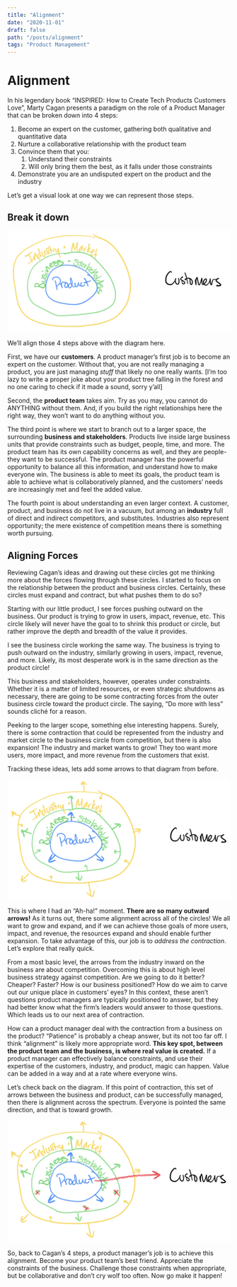 ```yaml
---
title: "Alignment"
date: "2020-11-01"
draft: false
path: "/posts/alignment"
tags: "Product Management"
---
```


# Alignment

In his legendary book “INSPIRED: How to Create Tech Products Customers Love”, Marty Cagan presents a paradigm on the role of a Product Manager that can be broken down into 4 steps:

1. Become an expert on the customer, gathering both qualitative and quantitative data
2. Nurture a collaborative relationship with the product team
3. Convince them that you:
    1. Understand their constraints
    2. Will only bring them the best, as it falls under those constraints
4. Demonstrate you are an undisputed expert on the product and the industry

Let’s get a visual look at one way we can represent those steps.

## Break it down

![Diagram 1 - 3 concentric circles, with the "product" circle inside the "Business and stakeholders" circle, which is inside a larger "industry and market" circle. The word "customer" sits to the right side outside of any of the circles](images/alignment-1.jpeg)

We’ll align those 4 steps above with the diagram here. 

First, we have our **customers**. A product manager’s first job is to become an expert on the customer. Without that, you are not really managing a product, you are just managing *stuff* that likely no one really wants. [I’m too lazy to write a proper joke about your product tree falling in the forest and no one caring to check if it made a sound, sorry y’all]

Second, the **product team** takes aim. Try as you may, you cannot do ANYTHING without them. And, if you build the right relationships here the right way, they won’t want to do anything without you. 

The third point is where we start to branch out to a larger space, the surrounding **business and stakeholders**. Products live inside large business units that provide constraints such as budget, people, time, and more. The product team has its own capability concerns as well, and they are people- they want to be successful. The product manager has the powerful opportunity to balance all this information, and understand how to make everyone win. The business is able to meet its goals, the product team is able to achieve what is collaboratively planned, and the customers’ needs are increasingly met and feel the added value.

The fourth point is about understanding an even larger context. A customer, product, and business do not live in a vacuum, but among an **industry** full of direct and indirect competitors, and substitutes. Industries also represent opportunity; the mere existence of competition means there is something worth pursuing. 

## Aligning Forces

Reviewing Cagan’s ideas and drawing out these circles got me thinking more about the forces flowing through these circles. I started to focus on the relationship between the product and business circles. Certainly, these circles must expand and contract, but what pushes them to do so? 

Starting with our little product, I see forces pushing outward on the business. Our product is trying to grow in users, impact, revenue, etc. This circle likely will never have the goal to to shrink this product or circle, but rather improve the depth and breadth of the value it provides.

I see the business circle working the same way. The business is trying to push outward on the industry, similarly growing in users, impact, revenue, and more. Likely, its most desperate work is in the same direction as the product circle! 

This business and stakeholders, however, operates under constraints. Whether it is a matter of limited resources, or even strategic shutdowns as necessary, there are going to be some contracting forces from the outer business circle toward the product circle. The saying, “Do more with less” sounds cliché for a reason.

Peeking to the larger scope, something else interesting happens. Surely, there is some contraction that could be represented from the industry and market circle to the business circle from competition, but there is also expansion! The industry and market wants to grow! They too want more users, more impact, and more revenue from the customers that exist. 

Tracking these ideas, lets add some arrows to that diagram from before.

![Diagram 2 - built off of diagram 1, but including arrow going outward from the "product" circle, arrows both inward and outward from the "business and stakeholders" circle, and arrows both inward and outward from the "industry and market" circle](images/alignment-2.jpeg)

This is where I had an “Ah-ha!” moment. **There are so many outward arrows!** As it turns out, there some alignment across all of the circles! We all want to grow and expand, and if we can achieve those goals of more users, impact, and revenue, the resources expand and should enable further expansion. To take advantage of this, our job is to *address the contraction*. Let’s explore that really quick.

From a most basic level, the arrows from the industry inward on the business are about competition. Overcoming this is about high level business strategy against competition. Are we going to do it better? Cheaper? Faster? How is our business positioned? How do we aim to carve out our unique place in customers’ eyes? In this context, these aren’t questions product managers are typically positioned to answer, but they had better know what the firm’s leaders would answer to those questions. Which leads us to our next area of contraction.

How can a product manager deal with the contraction from a business on the product? “Patience” is probably a cheap answer, but its not too far off. I think “alignment” is likely more appropriate word. **This key spot, between the product team and the business, is where real value is created.** If a product manager can effectively balance constraints, and use their expertise of the customers, industry, and product, magic can happen. Value can be added in a way and at a rate where everyone wins. 

Let’s check back on the diagram. If this point of contraction, this set of arrows between the business and product, can be successfully managed, then there is alignment across the spectrum. Everyone is pointed the same direction, and that is toward growth.

![Diagram 3 - building off of diagram 2, but this time with the arrows pointing from the "business and stakeholders" circle inward crossed out, and an additional large arrow going from the "product" circle going outward across all of them toward the word "Customer"](images/alignment-3.jpeg)

So, back to Cagan’s 4 steps, a product manager’s job is to achieve this alignment. Become your product team’s best friend. Appreciate the constraints of the business. Challenge those constraints when appropriate, but be collaborative and don’t cry wolf too often. Now go make it happen!
